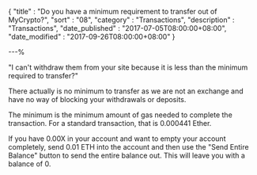 {
"title"       : "Do you have a minimum requirement to transfer out of MyCrypto?",
"sort"        : "08",
"category"    : "Transactions",
"description" : "Transactions",
"date_published" : "2017-07-05T08:00:00+08:00",
"date_modified"  : "2017-09-26T08:00:00+08:00"
}

---%


"I can't withdraw them from your site because it is less than the minimum required to transfer?"

There actually is no minimum to transfer as we are not an exchange and have no way of blocking your withdrawals or deposits.

The minimum is the minimum amount of gas needed to complete the transaction. For a standard transaction, that is 0.000441 Ether.

If you have 0.00X in your account and want to empty your account completely, send 0.01 ETH into the account and then use the "Send Entire Balance" button to send the entire balance out. This will leave you with a balance of 0.

